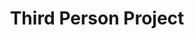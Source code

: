 ---
title: Third Person Project
position: 0
description: I helped a collective of writers and historians from Wilmington, NC with a new website and a custom annotations platform. 
months: June 2022 - present
bullets:
- title: Coding Languages & Frameworks
  icon: fas fa-code
  description: NodeJS, Alpine, MongoDB, Jekyll
layout: page
---